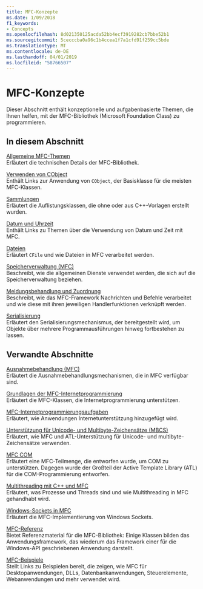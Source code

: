 ```yaml
---
title: MFC-Konzepte
ms.date: 1/09/2018
f1_keywords:
- Concepts
ms.openlocfilehash: 8d021350125acda52bb4ecf3919282cb7bbe52b1
ms.sourcegitcommit: 5cecccba0a96c1b4ccea1f7a1cfd91f259cc5bde
ms.translationtype: MT
ms.contentlocale: de-DE
ms.lasthandoff: 04/01/2019
ms.locfileid: "58766507"
---
```

# <a name="mfc-concepts"></a>MFC-Konzepte

Dieser Abschnitt enthält konzeptionelle und aufgabenbasierte Themen, die Ihnen helfen, mit der MFC-Bibliothek (Microsoft Foundation Class) zu programmieren.

## <a name="in-this-section"></a>In diesem Abschnitt

[Allgemeine MFC-Themen](../mfc/general-mfc-topics.md)<br/>
Erläutert die technischen Details der MFC-Bibliothek.

[Verwenden von CObject](../mfc/using-cobject.md)<br/>
Enthält Links zur Anwendung von `CObject`, der Basisklasse für die meisten MFC-Klassen.

[Sammlungen](../mfc/collections.md)<br/>
Erläutert die Auflistungsklassen, die ohne oder aus C++-Vorlagen erstellt wurden.

[Datum und Uhrzeit](../atl-mfc-shared/date-and-time.md)<br/>
Enthält Links zu Themen über die Verwendung von Datum und Zeit mit MFC.

[Dateien](../mfc/files-in-mfc.md)<br/>
Erläutert `CFile` und wie Dateien in MFC verarbeitet werden.

[Speicherverwaltung (MFC)](../mfc/memory-management.md)<br/>
Beschreibt, wie die allgemeinen Dienste verwendet werden, die sich auf die Speicherverwaltung beziehen.

[Meldungsbehandlung und Zuordnung](../mfc/message-handling-and-mapping.md)<br/>
Beschreibt, wie das MFC-Framework Nachrichten und Befehle verarbeitet und wie diese mit ihren jeweiligen Handlerfunktionen verknüpft werden.

[Serialisierung](../mfc/serialization-in-mfc.md)<br/>
Erläutert den Serialisierungsmechanismus, der bereitgestellt wird, um Objekte über mehrere Programmausführungen hinweg fortbestehen zu lassen.

## <a name="related-sections"></a>Verwandte Abschnitte

[Ausnahmebehandlung (MFC)](../mfc/exception-handling-in-mfc.md)<br/>
Erläutert die Ausnahmebehandlungsmechanismen, die in MFC verfügbar sind.

[Grundlagen der MFC-Internetprogrammierung](../mfc/mfc-internet-programming-basics.md)<br/>
Erläutert die MFC-Klassen, die Internetprogrammierung unterstützen.

[MFC-Internetprogrammierungsaufgaben](../mfc/mfc-internet-programming-tasks.md)<br/>
Erläutert, wie Anwendungen Internetunterstützung hinzugefügt wird.

[Unterstützung für Unicode- und Multibyte-Zeichensätze (MBCS)](../atl-mfc-shared/unicode-and-multibyte-character-set-mbcs-support.md)<br/>
Erläutert, wie MFC und ATL-Unterstützung für Unicode- und multibyte-Zeichensätze verwenden.

[MFC COM](../mfc/mfc-com.md)<br/>
Erläutert eine MFC-Teilmenge, die entworfen wurde, um COM zu unterstützen. Dagegen wurde der Großteil der Active Template Library (ATL) für die COM-Programmierung entworfen.

[Multithreading mit C++ und MFC](../parallel/multithreading-with-cpp-and-mfc.md)<br/>
Erläutert, was Prozesse und Threads sind und wie Multithreading in MFC gehandhabt wird.

[Windows-Sockets in MFC](../mfc/windows-sockets.md)<br/>
Erläutert die MFC-Implementierung von Windows Sockets.

[MFC-Referenz](../mfc/mfc-desktop-applications.md)<br/>
Bietet Referenzmaterial für die MFC-Bibliothek: Einige Klassen bilden das Anwendungsframework, das wiederum das Framework einer für die Windows-API geschriebenen Anwendung darstellt.

[MFC-Beispiele](../overview/visual-cpp-samples.md)<br/>
Stellt Links zu Beispielen bereit, die zeigen, wie MFC für Desktopanwendungen, DLLs, Datenbankanwendungen, Steuerelemente, Webanwendungen und mehr verwendet wird.
